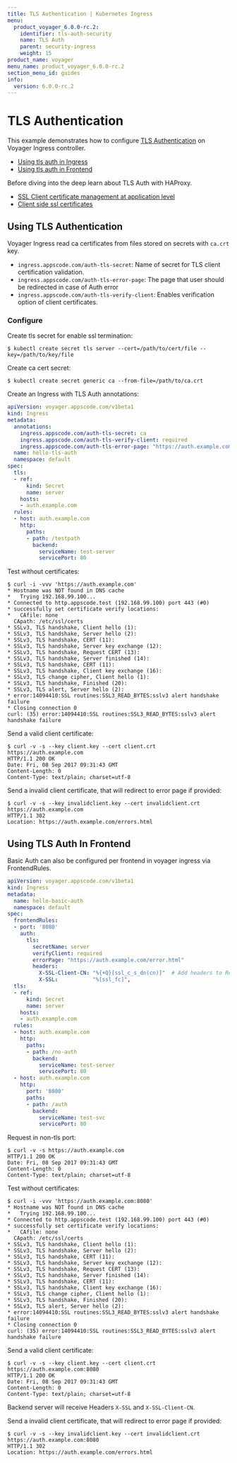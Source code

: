```yaml
---
title: TLS Authentication | Kubernetes Ingress
menu:
  product_voyager_6.0.0-rc.2:
    identifier: tls-auth-security
    name: TLS Auth
    parent: security-ingress
    weight: 15
product_name: voyager
menu_name: product_voyager_6.0.0-rc.2
section_menu_id: guides
info:
  version: 6.0.0-rc.2
---
```


# TLS Authentication

This example demonstrates how to configure [TLS Authentication](https://tools.ietf.org/html/rfc2617) on Voyager Ingress controller.

- [Using tls auth in Ingress](#using-tls-authentication)
- [Using tls auth in Frontend](#using-tls-auth-in-frontend)

Before diving into the deep learn about TLS Auth with HAProxy.

- [SSL Client certificate management at application level](https://www.haproxy.com/blog/ssl-client-certificate-management-at-application-level/)
- [Client side ssl certificates](https://raymii.org/s/tutorials/haproxy_client_side_ssl_certificates.html)

## Using TLS Authentication

Voyager Ingress read ca certificates from files stored on secrets with `ca.crt` key.

- `ingress.appscode.com/auth-tls-secret`: Name of secret for TLS client certification validation.
- `ingress.appscode.com/auth-tls-error-page`: The page that user should be redirected in case of Auth error
- `ingress.appscode.com/auth-tls-verify-client`: Enables verification option of client certificates.

### Configure

Create tls secret for enable ssl termination:

```console
$ kubectl create secret tls server --cert=/path/to/cert/file --key=/path/to/key/file
```

Create ca cert secret:

```console
$ kubectl create secret generic ca --from-file=/path/to/ca.crt
```

Create an Ingress with TLS Auth annotations:

```yaml
apiVersion: voyager.appscode.com/v1beta1
kind: Ingress
metadata:
  annotations:
    ingress.appscode.com/auth-tls-secret: ca
    ingress.appscode.com/auth-tls-verify-client: required
    ingress.appscode.com/auth-tls-error-page: "https://auth.example.com/errors.html"
  name: hello-tls-auth
  namespace: default
spec:
  tls:
  - ref:
      kind: Secret
      name: server
    hosts:
    - auth.example.com
  rules:
  - host: auth.example.com
    http:
      paths:
      - path: /testpath
        backend:
          serviceName: test-server
          servicePort: 80
```

Test without certificates:

```console
$ curl -i -vvv 'https://auth.example.com'
* Hostname was NOT found in DNS cache
*   Trying 192.168.99.100...
* Connected to http.appscode.test (192.168.99.100) port 443 (#0)
* successfully set certificate verify locations:
*   CAfile: none
  CApath: /etc/ssl/certs
* SSLv3, TLS handshake, Client hello (1):
* SSLv3, TLS handshake, Server hello (2):
* SSLv3, TLS handshake, CERT (11):
* SSLv3, TLS handshake, Server key exchange (12):
* SSLv3, TLS handshake, Request CERT (13):
* SSLv3, TLS handshake, Server finished (14):
* SSLv3, TLS handshake, CERT (11):
* SSLv3, TLS handshake, Client key exchange (16):
* SSLv3, TLS change cipher, Client hello (1):
* SSLv3, TLS handshake, Finished (20):
* SSLv3, TLS alert, Server hello (2):
* error:14094410:SSL routines:SSL3_READ_BYTES:sslv3 alert handshake failure
* Closing connection 0
curl: (35) error:14094410:SSL routines:SSL3_READ_BYTES:sslv3 alert handshake failure
```

Send a valid client certificate:

```console
$ curl -v -s --key client.key --cert client.crt https://auth.example.com
HTTP/1.1 200 OK
Date: Fri, 08 Sep 2017 09:31:43 GMT
Content-Length: 0
Content-Type: text/plain; charset=utf-8

```

Send a invalid client certificate, that will redirect to error page if provided:

```console
$ curl -v -s --key invalidclient.key --cert invalidclient.crt https://auth.example.com
HTTP/1.1 302
Location: https://auth.example.com/errors.html
```

## Using TLS Auth In Frontend

Basic Auth can also be configured per frontend in voyager ingress via FrontendRules.

```yaml
apiVersion: voyager.appscode.com/v1beta1
kind: Ingress
metadata:
  name: hello-basic-auth
  namespace: default
spec:
  frontendRules:
  - port: '8080'
    auth:
      tls:
        secretName: server
        verifyClient: required
        errorPage: "https://auth.example.com/error.html"
        headers:
          X-SSL-Client-CN: "%{+Q}[ssl_c_s_dn(cn)]"  # Add headers to Request based on SSL verification
          X-SSL:           "%[ssl_fc]",
  tls:
  - ref:
      kind: Secret
      name: server
    hosts:
    - auth.example.com
  rules:
  - host: auth.example.com
    http:
      paths:
      - path: /no-auth
        backend:
          serviceName: test-server
          servicePort: 80
  - host: auth.example.com
    http:
      port: '8080'
      paths:
      - path: /auth
        backend:
          serviceName: test-svc
          servicePort: 80

```

Request in non-tls port:

```console
$ curl -v -s https://auth.example.com
HTTP/1.1 200 OK
Date: Fri, 08 Sep 2017 09:31:43 GMT
Content-Length: 0
Content-Type: text/plain; charset=utf-8

```

Test without certificates:

```console
$ curl -i -vvv 'https://auth.example.com:8080'
* Hostname was NOT found in DNS cache
*   Trying 192.168.99.100...
* Connected to http.appscode.test (192.168.99.100) port 443 (#0)
* successfully set certificate verify locations:
*   CAfile: none
  CApath: /etc/ssl/certs
* SSLv3, TLS handshake, Client hello (1):
* SSLv3, TLS handshake, Server hello (2):
* SSLv3, TLS handshake, CERT (11):
* SSLv3, TLS handshake, Server key exchange (12):
* SSLv3, TLS handshake, Request CERT (13):
* SSLv3, TLS handshake, Server finished (14):
* SSLv3, TLS handshake, CERT (11):
* SSLv3, TLS handshake, Client key exchange (16):
* SSLv3, TLS change cipher, Client hello (1):
* SSLv3, TLS handshake, Finished (20):
* SSLv3, TLS alert, Server hello (2):
* error:14094410:SSL routines:SSL3_READ_BYTES:sslv3 alert handshake failure
* Closing connection 0
curl: (35) error:14094410:SSL routines:SSL3_READ_BYTES:sslv3 alert handshake failure
```

Send a valid client certificate:

```console
$ curl -v -s --key client.key --cert client.crt https://auth.example.com:8080
HTTP/1.1 200 OK
Date: Fri, 08 Sep 2017 09:31:43 GMT
Content-Length: 0
Content-Type: text/plain; charset=utf-8
```

Backend server will receive Headers `X-SSL` and `X-SSL-Client-CN`.

Send a invalid client certificate, that will redirect to error page if provided:

```console
$ curl -v -s --key invalidclient.key --cert invalidclient.crt https://auth.example.com:8080
HTTP/1.1 302
Location: https://auth.example.com/errors.html
```
